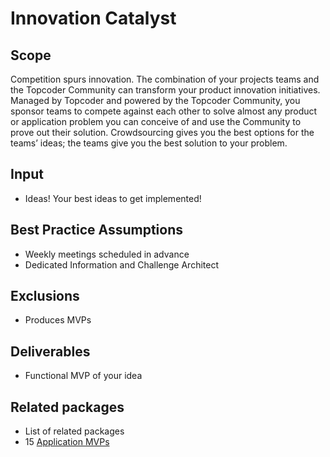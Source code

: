 # Innovation Catalyst

## Scope

Competition spurs innovation. The combination of your projects teams and the Topcoder Community can transform your product innovation initiatives.  Managed by Topcoder and powered by the Topcoder Community, you sponsor teams to compete against each other to solve almost any product or application problem you can conceive of and use the Community to prove out their solution.  Crowdsourcing gives you the best options for the teams’ ideas; the teams give you the best solution to your problem.

## Input

- Ideas!  Your best ideas to get implemented!

## Best Practice Assumptions
- Weekly meetings scheduled in advance
- Dedicated Information and Challenge Architect

## Exclusions
- Produces MVPs

## Deliverables

- Functional MVP of your idea

## Related packages
- List of related packages
- 15 [Application MVPs](../app-mvp/README.md)
